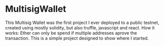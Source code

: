 # MultisigWallet

This Multisig Wallet was the first project I ever deployed to a public testnet, created using mostly solidity, but also truffle, javascript and react. How it works: Ether can only be spend if multiple addresses aprove the transaction. This is a simple project designed to show where I started.
